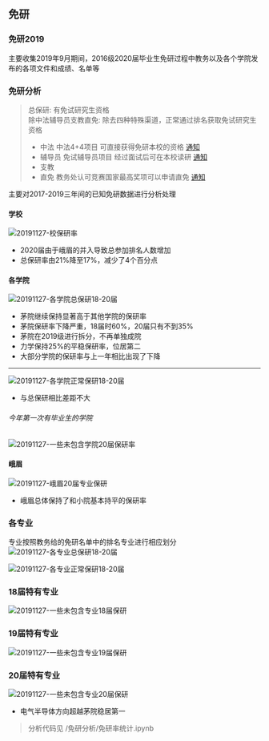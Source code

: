 ## 免研
### 免研2019
主要收集2019年9月期间，2016级2020届毕业生免研过程中教务以及各个学院发布的各项文件和成绩、名单等

### 免研分析
> 总保研: 有免试研究生资格  
> 除中法辅导员支教直免: 除去四种特殊渠道，正常通过排名获取免试研究生资格
> - 中法 中法4+4项目 可直接获得免研本校的资格 [通知](http://fad.swjtu.edu.cn//gjc_showNews.action?id=2C20045CDB7B81C0) 
> - 辅导员 免试辅导员项目 经过面试后可在本校读研 [通知](http://xg.swjtu.edu.cn/web/Home/Detail?xvw34vmu=010j_M3=05f5i2d3-34gf-eici-jjbj-e4ejjd4iff0b.shtml)
> - 支教 
> - 直免 教务处认可竞赛国家最高奖项可以申请直免 [通知](http://jwc.swjtu.edu.cn/vatuu/WebAction?setAction=newsDetail&viewType=web&newsId=8F3C8CB48C2F5CFC)

主要对2017-2019三年间的已知免研数据进行分析处理
#### 学校
![20191127-校保研率](http://cdn.simonyang.club/20191127-校保研率.png)
- 2020届由于峨眉的并入导致总参加排名人数增加
- 总保研率由21%降至17%，减少了4个百分点
#### 各学院
![20191127-各学院总保研18-20届](http://cdn.simonyang.club/20191127-各学院总保研18-20届.png)
- 茅院继续保持显著高于其他学院的保研率
- 茅院保研率下降严重，18届时60%，20届只有不到35%
- 茅院在2019级进行拆分，不再单独成院
- 力学保持25%的平稳保研率，位居第二
- 大部分学院的保研率与上一年相比出现了下降
-----------
![20191127-各学院正常保研18-20届](http://cdn.simonyang.club/20191127-各学院正常保研18-20届.png)
- 与总保研相比差距不大

###### 今年第一次有毕业生的学院
![20191127-一些未包含学院20届保研率](http://cdn.simonyang.club/20191127-一些未包含学院20届保研率.png)

#### 峨眉
![20191127-峨眉20届专业保研](http://cdn.simonyang.club/20191127-峨眉20届专业保研.png)
- 峨眉总体保持了和小院基本持平的保研率

### 各专业
专业按照教务给的免研名单中的排名专业进行相应划分
![20191127-各专业总保研18-20届](http://cdn.simonyang.club/20191127-各专业总保研18-20届.png)

![20191127-各专业正常保研18-20届](http://cdn.simonyang.club/20191127-各专业正常保研18-20届.png)

### 18届特有专业
![20191127-一些未包含专业18届保研](http://cdn.simonyang.club/20191127-一些未包含专业18届保研.png)

### 19届特有专业
![20191127-一些未包含专业19届保研](http://cdn.simonyang.club/20191127-一些未包含专业19届保研.png)

### 20届特有专业
![20191127-一些未包含专业20届保研](http://cdn.simonyang.club/20191127-一些未包含专业20届保研.png)
- 电气半导体方向超越茅院稳居第一


> 分析代码见 /免研分析/免研率统计.ipynb

